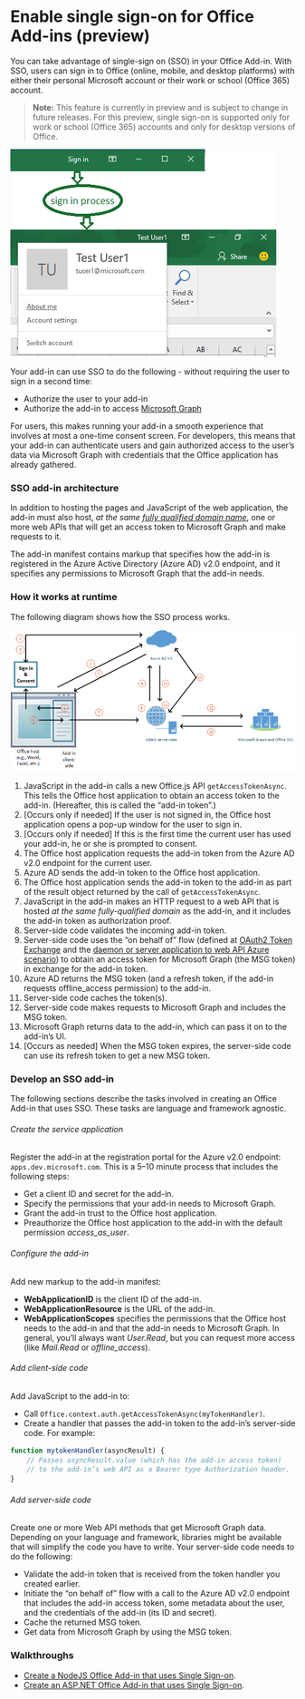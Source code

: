 # Enable single sign-on for Office Add-ins (preview)

You can take advantage of single-sign on (SSO) in your Office Add-in. With SSO, users can sign in to Office (online, mobile, and desktop platforms) with either their personal Microsoft account or their work or school (Office 365) account. 

<!-- Should we add a Preview notice as well, to be clear? 
-->

>**Note:** This feature is currently in preview and is subject to change in future releases. For this preview, single sign-on is supported only for work or school (Office 365) accounts and only for desktop versions of Office. 

![An image showing the sign-in process for an add-in](../../images/OfficeHostTitleBarLogin.png)

Your add-in can use SSO to do the following - without requiring the user to sign in a second time:

* Authorize the user to your add-in
* Authorize the add-in to access [Microsoft Graph](https://developer.microsoft.com/graph/docs) 

For users, this makes running your add-in a smooth experience that involves at most a one-time consent screen. For developers, this means that your add-in can authenticate users and gain authorized access to the user’s data via Microsoft Graph with credentials that the Office application has already gathered.
 

### SSO add-in architecture

In addition to hosting the pages and JavaScript of the web application, the add-in must also host, *at the same [fully qualified domain name](https://msdn.microsoft.com/en-us/library/windows/desktop/ms682135(v=vs.85).aspx#_dns_fully_qualified_domain_name_fqdn__gly)*, one or more web APIs that will get an access token to Microsoft Graph and make requests to it.

The add-in manifest contains markup that specifies how the add-in is registered in the Azure Active Directory (Azure AD) v2.0 endpoint, and it specifies any permissions to Microsoft Graph that the add-in needs.

### How it works at runtime

The following diagram shows how the SSO process works. 

![A diagram that shows the SSO process](../../images/SSOOverviewDiagram.png)

1. JavaScript in the add-in calls a new Office.js API `getAccessTokenAsync`. This tells the Office host application to obtain an access token to the add-in. (Hereafter, this is called the “add-in token”.)
1. [Occurs only if needed] If the user is not signed in, the Office host application opens a pop-up window for the user to sign in. 
1. [Occurs only if needed] If this is the first time the current user has used your add-in, he or she is prompted to consent. 
1. The Office host application requests the add-in token from the Azure AD v2.0 endpoint for the current user.
1. Azure AD sends the add-in token to the Office host application.
1. The Office host application sends the add-in token to the add-in as part of the result object returned by the call of `getAccessTokenAsync`.
1. JavaScript in the add-in makes an HTTP request to a web API that is hosted *at the same fully-qualified domain* as the add-in, and it includes the add-in token as authorization proof.  
1. Server-side code validates the incoming add-in token.
1. Server-side code uses the “on behalf of” flow (defined at [OAuth2 Token Exchange](https://tools.ietf.org/html/draft-ietf-oauth-token-exchange-02) and the [daemon or server application to web API Azure scenario](https://docs.microsoft.com/en-us/azure/active-directory/develop/active-directory-authentication-scenarios#daemon-or-server-application-to-web-api)) to obtain an access token for Microsoft Graph (the MSG token) in exchange for the add-in token. 
1. Azure AD returns the MSG token (and a refresh token, if the add-in requests offline_access permission) to the add-in.
1. Server-side code caches the token(s).
1. Server-side code makes requests to Microsoft Graph and includes the MSG token.
1. Microsoft Graph returns data to the add-in, which can pass it on to the add-in’s UI. 
1. [Occurs as needed] When the MSG token expires, the server-side code can use its refresh token to get a new MSG token.

### Develop an SSO add-in

The following sections describe the tasks involved in creating an Office Add-in that uses SSO. These tasks are language and framework agnostic. 

###### Create the service application

Register the add-in at the registration portal for the Azure v2.0 endpoint: `apps.dev.microsoft.com`. This is a 5–10 minute process that includes the following steps:

* Get a client ID and secret for the add-in.
* Specify the permissions that your add-in needs to Microsoft Graph.
* Grant the add-in trust to the Office host application.
* Preauthorize the Office host application to the add-in with the default permission *access_as_user*.

###### Configure the add-in

Add new markup to the add-in manifest:

* **WebApplicationID** is the client ID of the add-in.
* **WebApplicationResource** is the URL of the add-in.
* **WebApplicationScopes** specifies the permissions that the Office host needs to the add-in and that the add-in needs to Microsoft Graph. In general, you’ll always want *User.Read*, but you can request more access (like *Mail.Read* or *offline_access*).

###### Add client-side code

Add JavaScript to the add-in to:

* Call `Office.context.auth.getAccessTokenAsync(myTokenHandler)`.
* Create a handler that passes the add-in token to the add-in’s server-side code. For example:

```js
function mytokenHandler(asyncResult) {
    // Passes asyncResult.value (which has the add-in access token)
    // to the add-in’s web API as a Bearer type Authorization header.
}
```

###### Add server-side code

Create one or more Web API methods that get Microsoft Graph data. Depending on your language and framework, libraries might be available that will simplify the code you have to write. Your server-side code needs to do the following:

* Validate the add-in token that is received from the token handler you created earlier.
* Initiate the “on behalf of” flow with a call to the Azure AD v2.0 endpoint that includes the add-in access token, some metadata about the user, and the credentials of the add-in (its ID and secret). 
* Cache the returned MSG token.
* Get data from Microsoft Graph by using the MSG token.

### Walkthroughs

* [Create a NodeJS Office Add-in that uses Single Sign-on](../../docs/develop/create-sso-office-add-ins-nodejs.md).
* [Create an ASP.NET Office Add-in that uses Single Sign-on](../../docs/develop/create-sso-office-add-ins-aspnet.md).


